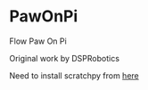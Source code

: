 PawOnPi
=======

Flow Paw On Pi

Original work by DSPRobotics

Need to install scratchpy from [here](https://github.com/pilliq/scratchpy)
